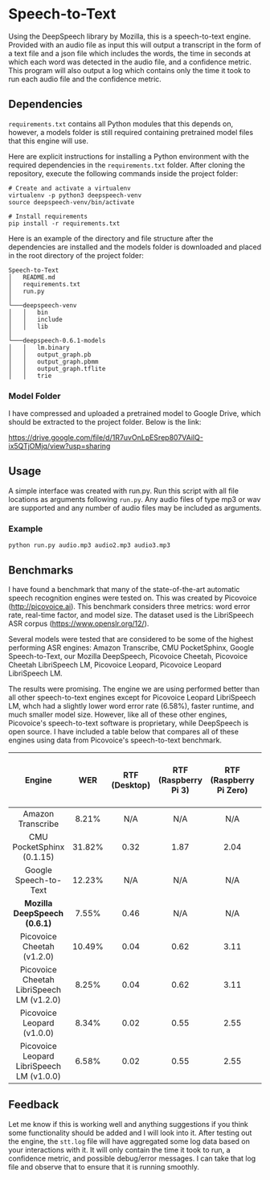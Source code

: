 # Speech-to-Text
Using the DeepSpeech library by Mozilla, this is a speech-to-text engine. Provided with an audio file as input this will output a transcript in the form of a text file and a json file which includes the words, the time in seconds at which each word was detected in the audio file, and a confidence metric. This program will also output a log which contains only the time it took to run each audio file and the confidence metric.

## Dependencies
`requirements.txt` contains all Python modules that this depends on, however, a models folder is still required containing pretrained model files that this engine will use.

Here are explicit instructions for installing a Python environment with the required dependencies in the `requirements.txt` folder. After cloning the repository, execute the following commands inside the project folder:

```shell
# Create and activate a virtualenv
virtualenv -p python3 deepspeech-venv
source deepspeech-venv/bin/activate

# Install requirements
pip install -r requirements.txt
```

Here is an example of the directory and file structure after the dependencies are installed and the models folder is downloaded and placed in the root directory of the project folder:
```
Speech-to-Text
│   README.md
│   requirements.txt
│   run.py
│
└───deepspeech-venv
│   │   bin
│   │   include
│   │   lib
│   
└───deepspeech-0.6.1-models
│   │   lm.binary
│   │   output_graph.pb
│   │   output_graph.pbmm
│   │   output_graph.tflite
│   │   trie
```
### Model Folder
I have compressed and uploaded a pretrained model to Google Drive, which should be extracted to the project folder. Below is the link:

https://drive.google.com/file/d/1R7uvOnLpESrep807VAilQ-ix5QTjOMjq/view?usp=sharing

## Usage
A simple interface was created with run.py. Run this script with all file locations as arguments following `run.py`. Any audio files of type mp3 or wav are supported and any number of audio files may be included as arguments.

### Example
```shell
python run.py audio.mp3 audio2.mp3 audio3.mp3
```

## Benchmarks
I have found a benchmark that many of the state-of-the-art automatic speech recognition engines were tested on. This was created by Picovoice (http://picovoice.ai). This benchmark considers three metrics: word error rate, real-time factor, and model size. The dataset used is the LibriSpeech ASR corpus (https://www.openslr.org/12/).

Several models were tested that are considered to be some of the highest performing ASR engines: Amazon Transcribe, CMU PocketSphinx, Google Speech-to-Text, our Mozilla DeepSpeech, Picovoice Cheetah, Picovoice Cheetah LibriSpeech LM, Picovoice Leopard, Picovoice Leopard LibriSpeech LM.

The results were promising. The engine we are using performed better than all other speech-to-text engines except for Picovoice Leopard LibriSpeech LM, whch had a slightly lower word error rate (6.58%), faster runtime, and much smaller model size. However, like all of these other engines, Picovoice's speech-to-text software is proprietary, while DeepSpeech is open source. I have included a table below that compares all of these engines using data from Picovoice's speech-to-text benchmark.

| Engine | WER | RTF (Desktop) | RTF (Raspberry Pi 3) | RTF (Raspberry Pi Zero) | Model Size (Acoustic and Language) |
:---:|:---:|:---:|:---:|:---:|:---:
Amazon Transcribe | 8.21% | N/A | N/A | N/A | N/A |
CMU PocketSphinx (0.1.15) | 31.82% | 0.32 | 1.87 | 2.04 | 97.8 MB |
Google Speech-to-Text | 12.23% | N/A | N/A | N/A | N/A |
**Mozilla DeepSpeech (0.6.1)** | 7.55% | 0.46  | N/A | N/A | 1146.8 MB |
Picovoice Cheetah (v1.2.0) | 10.49% | 0.04 | 0.62 | 3.11 | 47.9 MB |
Picovoice Cheetah LibriSpeech LM (v1.2.0) | 8.25% | 0.04 | 0.62 | 3.11 | 45.0 MB |
Picovoice Leopard (v1.0.0) | 8.34% | 0.02 | 0.55 | 2.55 | 47.9 MB |
Picovoice Leopard LibriSpeech LM (v1.0.0) | 6.58% | 0.02 | 0.55 | 2.55 | 45.0 MB |


## Feedback
Let me know if this is working well and anything suggestions if you think some functionality should be added and I will look into it. After testing out the engine, the `stt.log` file will have aggregated some log data based on your interactions with it. It will only contain the time it took to run, a confidence metric, and possible debug/error messages. I can take that log file and observe that to ensure that it is running smoothly.

